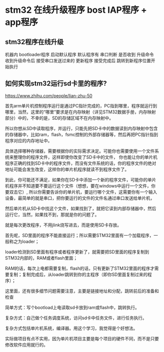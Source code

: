 # stm32 在线升级程序  bost IAP程序 + app程序

## stm32程序在线升级

机器内 bootloader程序 启动默认程序 默认程序有 串口判断 是否收到 升级命令 收到升级命令后 接受串口发送过来的 更新程序 接受完成后 跳转到新程序位置开始执行

## 如何实现stm32运行sd卡里的程序?

https://www.zhihu.com/people/lian-zhu-50

首先arm单片机控制程序运行是通过PC指针完成的，PC指到哪里，程序就运行到哪里，当然，这里的“哪里”要求是在内存映射（详见STM32数据手册，内存映射部分）中的，不幸的是，SD的存储区域不在内存映射中。

所以你想从SD中读取程序，并运行，只能先把SD卡中的数据读到内存映射中包含的存储器中，比如ram，flash，fsmc控制的外部存储器等，然后再把PC指针指到程序对应的内存地址中。

具体选择哪种存储器，需要根据你的实际需求决定。可能你也需要使用一个文件系统来整理你的程序文件，这样即使你改变了SD卡中的文件，
你也能让你的单片机程序正确的找到SD卡中的程序文件，而没有文件系统的话，你的程序文件的绝对地址可能会发生改变，这样你的单片机程序就读不到程序文件了。

到此，你可能还不满足，如果你在SD卡中添加一个新的程序文件，可能你的单片机程序并不知道要不要运行这个文件（想想，要在windows中运行一个文件，你要双击它）,
所以你需要告诉你的单片机，要运行哪个文件，这需要你有一个输入设备，最简单的就是串口，把你要运行的文件的文件名通过串口发送给单片机，

然后单片机从SD卡中找这个文件，如果找到了，就把它读到内部存储器中，然后运行它，当然，如果找不到，那就是你的问题了。


就是每次更改程序，不用jlink烧写进去，而是使用SD卡存放。

首先呢，SD里面的程序不能直接运行；所以需要STM32里面有一个加载程序，一般称之为loader；

loader检测到SD里面有程序或者程序更新了，就需要把SD里面的程序复制到STM32内部的，RAM或者flash里面；

RAM的话，每次上电都需要复制，flash的话，只有更新了STM32里面的程序才需要复制；复制完成后，从loader跳转到你的主程序（即你SD里面复制过来的程序）；

这里面，还有很多细节问题需要注意，主要是链接地址和分配，跳转前后的准备和检查


简单方式：写个bootload上电读取sd卡放到ram或flash中，跳转执行。

复杂方式：自己做个任务调度系统，访问sd卡中任务文件，进行任务执行。

复杂方式包括单片机系统，编译器。用这个学习，我觉得是个好想法。

实际做项目有点不实用，因为单片机项目主要是每个项目的硬件不同，而不是只要修改软件应用就行的。



